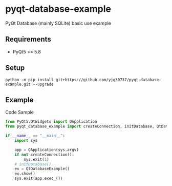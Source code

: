 # pyqt-database-example
PyQt Database (mainly SQLite) basic use example

## Requirements
* PyQt5 >= 5.8

## Setup
`python -m pip install git+https://github.com/yjg30737/pyqt-database-example.git --upgrade`

## Example
Code Sample
```python
from PyQt5.QtWidgets import QApplication
from pyqt_database_example import createConnection, initDatabase, QtDatabaseExample

if __name__ == "__main__":
    import sys

    app = QApplication(sys.argv)
    if not createConnection():
        sys.exit(1)
    # initDatabase()
    ex = QtDatabaseExample()
    ex.show()
    sys.exit(app.exec_())
